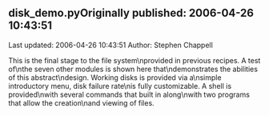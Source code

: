 ## disk_demo.pyOriginally published: 2006-04-26 10:43:51 
Last updated: 2006-04-26 10:43:51 
Author: Stephen Chappell 
 
This is the final stage to the file system\nprovided in previous recipes. A test of\nthe seven other modules is shown here that\ndemonstrates the abilities of this abstract\ndesign. Working disks is provided via a\nsimple introductory menu, disk failure rate\nis fully customizable. A shell is provided\nwith several commands that built in along\nwith two programs that allow the creation\nand viewing of files.
